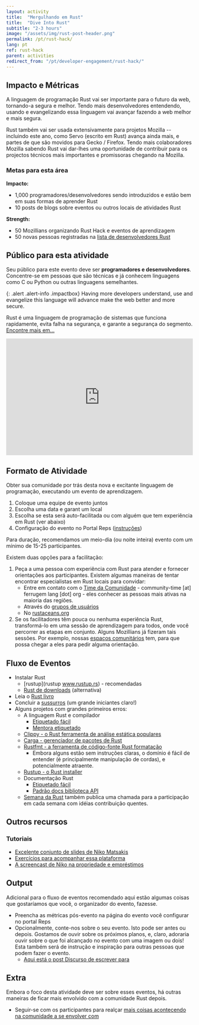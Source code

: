 ```yaml
---
layout: activity
title:  "Mergulhando em Rust"
title:  "Dive Into Rust"
subtitle: "2-3 hours"
image: "/assets/img/rust-post-header.png"
permalink: /pt/rust-hack/
lang: pt
ref: rust-hack
parent: activities
redirect_from: "/pt/developer-engagement/rust-hack/"
---
```


<div class="col-md-3 hidden-xs pull-right" markdown="1">

## Impacto e Métricas

A linguagem de programação Rust vai ser importante para o futuro da web, tornando-a segura e melhor. Tendo mais desenvolvedores entendendo, usando e evangelizando essa linguagem vai avançar fazendo a web melhor e mais segura.

Rust também vai ser usada extensivamente para projetos Mozilla -- incluindo este ano, como Servo (escrito em Rust) avança ainda mais, e partes de que são movidos para Gecko / Firefox. Tendo mais colaboradores Mozilla sabendo Rust vai dar-lhes uma oportunidade de contribuir para os projectos técnicos mais importantes e promissoras chegando na Mozilla.

### Metas para esta área

__Impacto:__

* 1,000 programadores/desenvolvedores sendo introduzidos e estão bem em suas formas de aprender Rust
* 10 posts de blogs sobre eventos ou outros locais de atividades Rust

__Strength:__

* 50 Mozillians organizando Rust Hack e eventos de aprendizagem
* 50 novas pessoas registradas na [lista de desenvolvedores Rust](https://users.rust-lang.org)

## Público para esta atividade

Seu público para este evento deve ser **programadores e desenvolvedores**. Concentre-se em pessoas que são técnicas e já conhecem linguagens como C ou Python ou outras linguagens semelhantes.
</div>

<div class="col-md-9" markdown="1">

{: .alert .alert-info .impactbox}
<span class="glyphicon glyphicon-ok-circle" aria-hidden="true"></span>
Having more developers understand, use and evangelize this language will advance make the web better and more secure.

Rust é uma linguagem de programação de sistemas que funciona rapidamente, evita falha na segurança, e garante a segurança do segmento. [Encontre mais em...](https://www.rust-lang.org)

<p>
  <iframe style="max-width:100%;" width="560" height="315" src="https://www.youtube.com/embed/8EPsnf_ZYU0" frameborder="0" allowfullscreen></iframe>
</p>



## Formato de Atividade

Obter sua comunidade por trás desta nova e excitante linguagem de programação, executando um evento de aprendizagem.

1. Coloque uma equipe  de evento juntos
2. Escolha uma data e garant um local
3. Escolha se esta será auto-facilitada ou com alguém que tem experiência em Rust (ver abaixo)
4. Configuração do evento no Portal Reps ([instruções](https://wiki.mozilla.org/ReMo/SOPs/Event_hosting))

Para duração, recomendamos um meio-dia (ou noite inteira) evento com um mínimo de 15-25 participantes.

Existem duas opções para a facilitação:

1. Peça a uma pessoa com experiência com Rust para atender e fornecer orientações aos participantes. Existem algumas maneiras de tentar encontrar especialistas em  Rust locais para convidar:
    * Entre em contato com o [Time da Comunidade](https://www.rust-lang.org/en-US/team.html#Community-team) - community-time [at] ferrugem lang [dot] org - eles conhecer as pessoas mais ativas na maioria das regiões.
    * Através do [grupos de usuários](https://www.rust-lang.org/en-US/user-groups.html)
    * No [rustaceans.org](http://www.rustaceans.org/)
2. Se os facilitadores têm pouca ou nenhuma experiência Rust, transformá-lo em uma sessão de aprendizagem para todos, onde você percorrer as etapas em conjunto. Alguns Mozillians já fizeram tais sessões. Por exemplo, nossas [espaços comunitários](https://wiki.mozilla.org/Participation/Community_Spaces) tem, para que possa chegar a eles para pedir alguma orientação.

## Fluxo de Eventos

* Instalar Rust
    * [rustup](rustup www.rustup.rs) - recomendadas
    * [Rust de downloads](https://www.rust-lang.org/downloads.html) (alternativa)
* Leia o [Rust livro](https://doc.rust-lang.org/stable/book/)
* Concluir a [sussurros](https://github.com/carols10cents/rustlings) (um grande iniciantes claro!)
* Alguns projetos com grandes primeiros erros:
    * A linguagem Rust e compilador
        * [Etiquetado fácil](https://github.com/rust-lang/rust/issues?q=is%3Aopen+is%3Aissue+label%3AE-easy)
        * [Mentora etiquetado](https://github.com/rust-lang/rust/issues?q=is%3Aopen+is%3Aissue+label%3AE-mentor)
    * [Clippy - o Rust ferramenta de análise estática populares](https://github.com/Manishearth/rust-clippy)
    * [Carga - gerenciador de pacotes de Rust](https://github.com/rust-lang/cargo/issues?q=is%3Aopen+is%3Aissue+label%3AE-easy)
    * [Rustfmt - a ferramenta de código-fonte Rust formatação](https://github.com/rust-lang-nursery/rustfmt/issues)
        * Embora alguns estão sem instruções claras, o domínio é fácil de entender (é principalmente manipulação de cordas), e potencialmente atraente.
    * [Rustup - o Rust installer](https://github.com/rust-lang-nursery/rustup.rs/issues?q=is%3Aopen+is%3Aissue+label%3A%22help+wanted%22)
    * Documentação Rust
        * [Etiquetado fácil](https://github.com/rust-lang/rust/issues?q=is%3Aopen+is%3Aissue+label%3AA-docs+label%3AE-easy)
        * [Padrão docs biblioteca API](https://github.com/rust-lang/rust/issues/29329)
    * [Semana da Rust](https://this-week-in-rust.org/) também publica uma chamada para a participação em cada semana com idéias contribuição quentes.

## Outros recursos

### Tutoriais

* [Excelente conjunto de slides de Niko Matsakis](https://github.com/nikomatsakis/rust-tutorials-keynote)
* [Exercícios para acompanhar essa plataforma](https://github.com/nikomatsakis/rust-tutorializer)
* [A screencast de Niko na propriedade e empréstimos](https://www.youtube.com/watch?v=TCUBSbJENO4)

## Output
Adicional para o fluxo de eventos recomendado aqui estão algumas coisas que gostaríamos que você, o organizador do evento, fazesse.

* Preencha as métricas pós-evento na página do evento você configurar no portal Reps
* Opcionalmente, conte-nos sobre o seu evento. Isto pode ser antes ou depois. Gostamos de ouvir sobre os próximos planos, e, claro, adoraria ouvir sobre o que foi alcançado no evento com uma imagem ou dois! Esta também será de instrução e inspiração para outras pessoas que podem fazer o evento.
    * [Aqui está o post Discurso de escrever para](https://discourse.mozilla-community.org/t/activate-mozilla-dive-into-rust/10073/1)

## Extra
Embora o foco desta atividade deve ser sobre esses eventos, há outras maneiras de ficar mais envolvido com a comunidade Rust depois.

* Seguir-se com os participantes para realçar [mais coisas acontecendo na comunidade a se envolver com](https://www.rust-lang.org/en-US/community.html)
</div>
